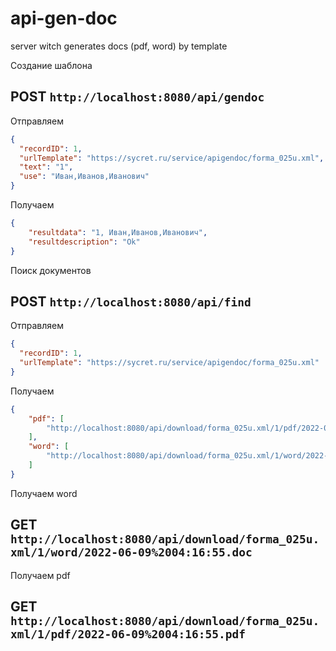 # api-gen-doc
server witch generates docs (pdf, word) by template

Создание шаблона
## POST `http://localhost:8080/api/gendoc`
Отправляем

```json
{
  "recordID": 1,
  "urlTemplate": "https://sycret.ru/service/apigendoc/forma_025u.xml",
  "text": "1",
  "use": "Иван,Иванов,Иванович"
}
```

Получаем

```json
{
	"resultdata": "1, Иван,Иванов,Иванович",
	"resultdescription": "Ok"
}

```
Поиск документов
## POST `http://localhost:8080/api/find`
Отправляем

```json
{
  "recordID": 1,
  "urlTemplate": "https://sycret.ru/service/apigendoc/forma_025u.xml"
}
```

Получаем

```json
{
	"pdf": [
		"http://localhost:8080/api/download/forma_025u.xml/1/pdf/2022-06-09%2004:16:55.pdf"
	],
	"word": [
		"http://localhost:8080/api/download/forma_025u.xml/1/word/2022-06-09%2004:16:55.doc"
	]
}
```

Получаем word
## GET `http://localhost:8080/api/download/forma_025u.xml/1/word/2022-06-09%2004:16:55.doc`

Получаем pdf
## GET `http://localhost:8080/api/download/forma_025u.xml/1/pdf/2022-06-09%2004:16:55.pdf`


